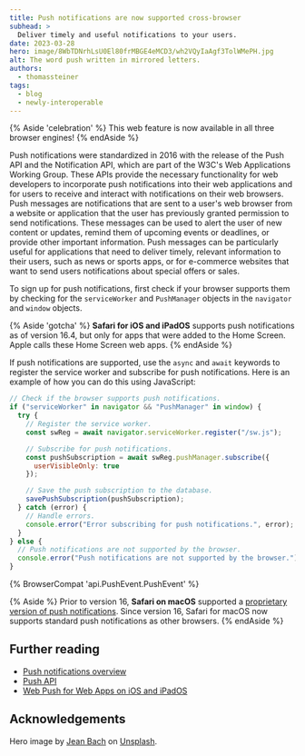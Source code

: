 ```yaml
---
title: Push notifications are now supported cross-browser
subhead: >
  Deliver timely and useful notifications to your users.
date: 2023-03-28
hero: image/8WbTDNrhLsU0El80frMBGE4eMCD3/wh2VQyIaAgf3TolWMePH.jpg
alt: The word push written in mirrored letters.
authors:
  - thomassteiner
tags:
  - blog
  - newly-interoperable
---
```


{% Aside 'celebration' %}
This web feature is now available in all three browser engines!
{% endAside %}

Push notifications were standardized in 2016 with the release of the Push API and the Notification API, which are part of the W3C's Web Applications Working Group. These APIs provide the necessary functionality for web developers to incorporate push notifications into their web applications and for users to receive and interact with notifications on their web browsers. Push messages are notifications that are sent to a user's web browser from a website or application that the user has previously granted permission to send notifications. These messages can be used to alert the user of new content or updates, remind them of upcoming events or deadlines, or provide other important information. Push messages can be particularly useful for applications that need to deliver timely, relevant information to their users, such as news or sports apps, or for e-commerce websites that want to send users notifications about special offers or sales.

To sign up for push notifications, first check if your browser supports them by checking for the `serviceWorker` and `PushManager` objects in the `navigator` and `window` objects.

{% Aside 'gotcha' %}
**Safari for iOS and iPadOS** supports push notifications as of version 16.4, but only for apps that were added to the Home Screen. Apple calls these Home Screen web apps.
{% endAside %}

If push notifications are supported, use the `async` and `await` keywords to register the service worker and subscribe for push notifications. Here is an example of how you can do this using JavaScript:

```js
// Check if the browser supports push notifications.
if ("serviceWorker" in navigator && "PushManager" in window) {
  try {
    // Register the service worker.
    const swReg = await navigator.serviceWorker.register("/sw.js");

    // Subscribe for push notifications.
    const pushSubscription = await swReg.pushManager.subscribe({
      userVisibleOnly: true
    });

    // Save the push subscription to the database.
    savePushSubscription(pushSubscription);
  } catch (error) {
    // Handle errors.
    console.error("Error subscribing for push notifications.", error);
  }
} else {
  // Push notifications are not supported by the browser.
  console.error("Push notifications are not supported by the browser.");
}
```

{% BrowserCompat 'api.PushEvent.PushEvent' %}

{% Aside %}
Prior to version 16, **Safari on macOS** supported a [proprietary version of push notifications](https://developer.apple.com/library/archive/documentation/NetworkingInternet/Conceptual/NotificationProgrammingGuideForWebsites/PushNotifications/PushNotifications.html#//apple_ref/doc/uid/TP40013225-CH3-SW1). Since version 16, Safari for macOS now supports standard push notifications as other browsers.
{% endAside %}

## Further reading

- [Push notifications overview](/push-notifications-overview/)
- [Push API](https://developer.mozilla.org/docs/Web/API/Push_API)
- [Web Push for Web Apps on iOS and iPadOS](https://webkit.org/blog/13878/web-push-for-web-apps-on-ios-and-ipados/)

## Acknowledgements

Hero image by [Jean Bach](https://unsplash.com/@jeans514) on [Unsplash](https://unsplash.com/photos/X8GTI5tx6UA).

